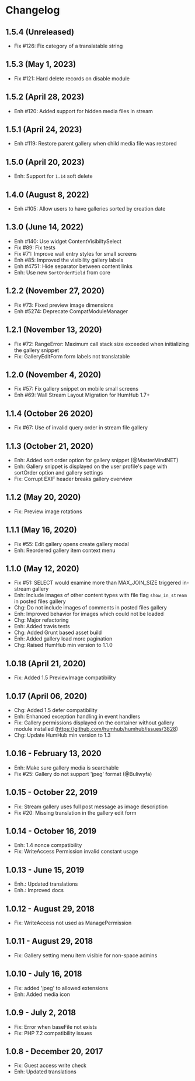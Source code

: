 Changelog
=========

1.5.4 (Unreleased)
-------------------
- Fix #126: Fix category of a translatable string

1.5.3 (May 1, 2023)
-------------------
- Fix #121: Hard delete records on disable module

1.5.2 (April 28, 2023)
----------------------
- Enh #120: Added support for hidden media files in stream

1.5.1 (April 24, 2023)
----------------------
- Enh #119: Restore parent gallery when child media file was restored

1.5.0 (April 20, 2023)
---------------------
- Enh: Support for `1.14` soft delete

1.4.0 (August 8, 2022)
---------------------
- Enh #105: Allow users to have galleries sorted by creation date

1.3.0 (June 14, 2022)
---------------------
- Enh #140: Use widget ContentVisibiltySelect
- Fix #89: Fix tests
- Fix #71: Improve wall entry styles for small screens
- Enh #85: Improved the visibility gallery labels
- Enh #4751: Hide separator between content links
- Enh: Use new `SortOrderField` from core 

1.2.2 (November 27, 2020)
-----------------------
- Fix #73: Fixed preview image dimensions
- Enh #5274: Deprecate CompatModuleManager


1.2.1 (November 13, 2020)
-----------------------
- Fix #72: RangeError: Maximum call stack size exceeded when initializing the gallery snippet
- Fix: GalleryEditForm form labels not translatable


1.2.0 (November 4, 2020)
------------------------
- Fix #57: Fix gallery snippet on mobile small screens
- Enh #69: Wall Stream Layout Migration for HumHub 1.7+


1.1.4 (October 26 2020)
------------------------
- Fix #67: Use of invalid query order in stream file gallery


1.1.3 (October 21, 2020)
------------------------
- Enh: Added sort order option for gallery snippet (@MasterMindNET) 
- Enh: Gallery snippet is displayed on the user profile's page with sortOrder option and gallery settings
- Fix: Corrupt EXIF header breaks gallery overview


1.1.2 (May 20, 2020)
-----------------------
- Fix: Preview image rotations


1.1.1 (May 16, 2020)
-----------------------
- Fix #55: Edit gallery opens create gallery modal
- Enh: Reordered gallery item context menu


1.1.0 (May 12, 2020)
-----------------------
- Fix #51: SELECT would examine more than MAX_JOIN_SIZE triggered in-stream gallery
- Enh: Include images of other content types with file flag  `show_in_stream` in posted files gallery
- Chg: Do not include images of comments in posted files gallery
- Enh: Improved behavior for images which could not be loaded
- Chg: Major refactoring
- Enh: Added travis tests
- Chg: Added Grunt based asset build
- Enh: Added gallery load more pagination
- Chg: Raised HumHub min version to 1.1.0

1.0.18 (April 21, 2020)
-----------------------
- Fix: Added 1.5 PreviewImage compatibility


1.0.17 (April 06, 2020)
--------------------
- Chg: Added 1.5 defer compatibility
- Enh: Enhanced exception handling in event handlers
- Fix: Gallery permissions displayed on the container without gallery module installed (https://github.com/humhub/humhub/issues/3828)
- Chg: Update HumHub min version to 1.3


1.0.16 - February 13, 2020
---------------------
- Enh: Make sure gallery media is searchable
- Fix #25: Gallery do not support 'jpeg' format (@Buliwyfa)


1.0.15 - October 22, 2019
---------------------
- Fix: Stream gallery uses full post message as image description
- Fix #20: Missing translation in the gallery edit form


1.0.14 - October 16, 2019
---------------------
- Enh: 1.4 nonce compatibility
- Fix: WriteAccess Permission invalid constant usage


1.0.13 - June 15, 2019
---------------------
- Enh.: Updated translations
- Enh.: Improved docs


1.0.12 - August 29, 2018
---------------------
- Fix: WriteAccess not used as ManagePermission


1.0.11 - August 29, 2018
---------------------
- Fix: Gallery setting menu item visible for non-space admins


1.0.10 - July 16, 2018
---------------------
- Fix: added 'jpeg' to allowed extensions
- Enh: Added media icon


1.0.9 - July 2, 2018
---------------------
- Fix: Error when baseFile not exists
- Fix: PHP 7.2 compatibility issues


1.0.8 - December 20, 2017
---------------------
- Fix: Guest access write check
- Enh: Updated translations
